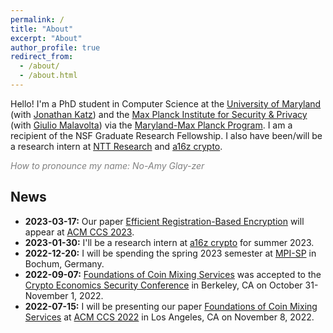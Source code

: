 ```yaml
---
permalink: /
title: "About"
excerpt: "About"
author_profile: true
redirect_from: 
  - /about/
  - /about.html
---
```


Hello! I'm a PhD student in Computer Science at the [University of Maryland](https://www.cs.umd.edu/people/nglaeser) (with [Jonathan Katz](https://www.cs.umd.edu/~jkatz/)) and the [Max Planck Institute for Security & Privacy](https://www.mpi-sp.org/person/116161/14251) (with [Giulio Malavolta](https://sites.google.com/view/giuliomalavolta/)) via the [Maryland-Max Planck Program](https://www.cs.umd.edu/maryland-max-planck). I am a recipient of the NSF Graduate Research Fellowship. I also have been/will be a research intern at [NTT Research](https://ntt-research.com/cis/) and [a16z crypto](https://a16zcrypto.com/research/).

<span style="color: gray;">*How to pronounce my name: No-Amy Glay-zer*</span>

News
---
- **2023-03-17:** Our paper [Efficient Registration-Based Encryption](./publications.md) will appear at [ACM CCS 2023](https://www.sigsac.org/ccs/CCS2023/).
- **2023-01-30:** I'll be a research intern at [a16z crypto](https://a16zcrypto.com/research/) for summer 2023.
- **2022-12-20:** I will be spending the spring 2023 semester at [MPI-SP](https://www.mpi-sp.org/) in Bochum, Germany.
- **2022-09-07:** [Foundations of Coin Mixing Services](./publications) was accepted to the [Crypto Economics Security Conference](https://cesc.io/) in Berkeley, CA on October 31-November 1, 2022.
- **2022-07-15:** I will be presenting our paper [Foundations of Coin Mixing Services](./publications) at [ACM CCS 2022](https://www.sigsac.org/ccs/CCS2022/) in Los Angeles, CA on November 8, 2022.